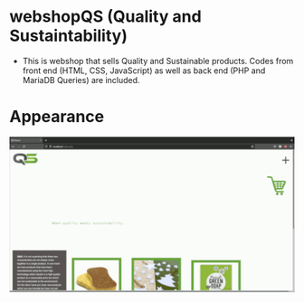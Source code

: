 # webshopQS (Quality **and** Sustaintability)
 * This is webshop that sells Quality and Sustainable products. Codes from front end (HTML, CSS, JavaScript) as well as back end (PHP and MariaDB Queries) are included.

# Appearance
![webshopQS](./website_features/webshop.gif)
